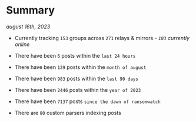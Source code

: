 
# Summary
_august 16th, 2023_

- Currently tracking `153` groups across `271` relays & mirrors - _`103` currently online_

- There have been `6` posts within the `last 24 hours`

- There have been `139` posts within the `month of august`

- There have been `983` posts within the `last 90 days`

- There have been `2446` posts within the `year of 2023`

- There have been `7137` posts `since the dawn of ransomwatch`

- There are `80` custom parsers indexing posts
